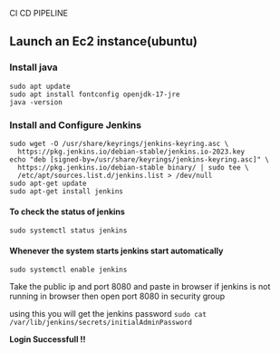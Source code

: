  CI CD PIPELINE

## Launch an Ec2 instance(ubuntu)

### Install java
```
sudo apt update
sudo apt install fontconfig openjdk-17-jre
java -version
```
### Install and Configure Jenkins 

```
sudo wget -O /usr/share/keyrings/jenkins-keyring.asc \
  https://pkg.jenkins.io/debian-stable/jenkins.io-2023.key
echo "deb [signed-by=/usr/share/keyrings/jenkins-keyring.asc]" \
  https://pkg.jenkins.io/debian-stable binary/ | sudo tee \
  /etc/apt/sources.list.d/jenkins.list > /dev/null
sudo apt-get update
sudo apt-get install jenkins
```

#### To check the status of jenkins
```
sudo systemctl status jenkins 
```
#### Whenever the system starts jenkins start automatically
```
sudo systemctl enable jenkins
```

Take the public ip and port 8080 and paste in browser
if jenkins is not running in browser then open port 8080 in security group

using this you will get the jenkins password
`sudo cat /var/lib/jenkins/secrets/initialAdminPassword`

**Login Successfull !!**
